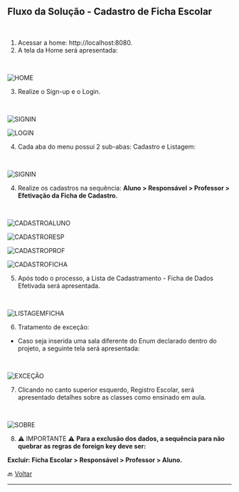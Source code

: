 ## Fluxo da Solução - Cadastro de Ficha Escolar
<br />

1. Acessar a home: http://localhost:8080.
2. A tela da Home será apresentada:
<br />

![HOME](./screenshots/home.png "Home")

3. Realize o Sign-up e o Login.
<br />

![SIGNIN](./screenshots/sign-in.png "Sign-In")

![LOGIN](./screenshots/login.png "Login")

4. Cada aba do menu possui 2 sub-abas: Cadastro e Listagem:
<br />

![SIGNIN](./screenshots/home-2.png "Sign-In")

4. Realize os cadastros na sequência:
**Aluno > Responsável > Professor > Efetivação da Ficha de Cadastro.**
<br />

![CADASTROALUNO](./screenshots/cadastro-aluno.png "Aluno")

![CADASTRORESP](./screenshots/cadastro-responsavel.png "Responsável")

![CADASTROPROF](./screenshots/cadastro-professor.png "Professor")

![CADASTROFICHA](./screenshots/cadastro-ficha-dados.png "Ficha")

5. Após todo o processo, a Lista de Cadastramento - Ficha de Dados Efetivada será apresentada.
<br />

![LISTAGEMFICHA](./screenshots/ficha-dados-final-efetivada.png "Ficha Efetivada")

6. Tratamento de exceção:
- Caso seja inserida uma sala diferente do Enum declarado dentro do projeto, a seguinte tela será apresentada:
<br />

![EXCEÇÃO](./screenshots/exceção.png "Exceção")

7. Clicando no canto superior esquerdo, Registro Escolar, será apresentado detalhes sobre as classes como ensinado em aula.
<br />

![SOBRE](./screenshots/sobre.png "Sobre")

8. :warning: IMPORTANTE :warning:
**Para a exclusão dos dados, a sequência para não quebrar as regras de foreign key deve ser:**

**Excluir: Ficha Escolar > Responsável > Professor > Aluno.**

🔙 [Voltar](https://github.com/npalleta/Infnet-Dep-Inj-Project)

---